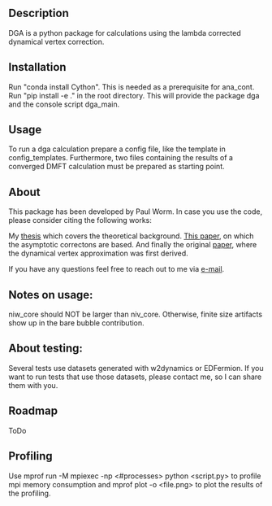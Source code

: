 ## Description
DGA is a python package for calculations using the lambda corrected dynamical vertex correction. 

## Installation
Run "conda install Cython". This is needed as a prerequisite for ana_cont.
Run "pip install -e ." in the root directory. This will provide the package dga and the console script dga_main.


## Usage
To run a dga calculation prepare a config file, like the template in config_templates. Furthermore, two files containing 
the results of a converged DMFT calculation must be prepared as starting point. 

## About

This package has been developed by Paul Worm. 
In case you use the code, please consider citing the following works: 

My [thesis](https://repositum.tuwien.at/handle/20.500.12708/176739) which covers the theoretical background. 
[This paper](https://iopscience.iop.org/article/10.1088/2515-7639/ac7e6d), on which the asymptotic correctons are based. 
And finally the original [paper](https://journals.aps.org/prb/abstract/10.1103/PhysRevB.75.045118), where the dynamical vertex approximation was first derived. 

If you have any questions feel free to reach out to me via [e-mail](mailto:pworm42@gmail.com).

## Notes on usage: 
niw_core should NOT be larger than niv_core. Otherwise, finite size artifacts show up in the bare bubble contribution.  

## About testing: 
Several tests use datasets generated with w2dynamics or EDFermion. If you want to run tests that use those datasets, please 
contact me, so I can share them with you. 

## Roadmap
ToDo

## Profiling
Use mprof run -M mpiexec -np <#processes> python <script.py> to profile mpi memory consumption and mprof plot -o <file.png> to plot the results of the profiling.
